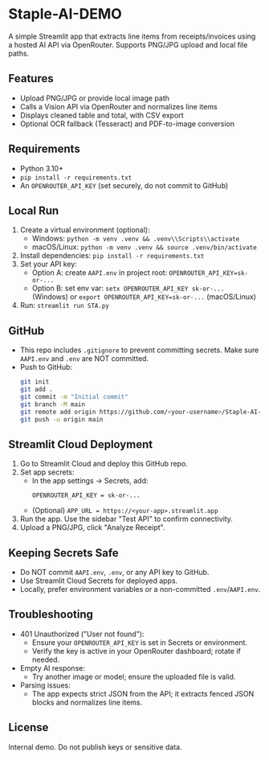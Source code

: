 # Staple-AI-DEMO

A simple Streamlit app that extracts line items from receipts/invoices using a hosted AI API via OpenRouter. Supports PNG/JPG upload and local file paths.

## Features
- Upload PNG/JPG or provide local image path
- Calls a Vision API via OpenRouter and normalizes line items
- Displays cleaned table and total, with CSV export
- Optional OCR fallback (Tesseract) and PDF-to-image conversion

## Requirements
- Python 3.10+
- `pip install -r requirements.txt`
- An `OPENROUTER_API_KEY` (set securely, do not commit to GitHub)

## Local Run
1. Create a virtual environment (optional):
   - Windows: `python -m venv .venv && .venv\\Scripts\\activate`
   - macOS/Linux: `python -m venv .venv && source .venv/bin/activate`
2. Install dependencies: `pip install -r requirements.txt`
3. Set your API key:
   - Option A: create `AAPI.env` in project root: `OPENROUTER_API_KEY=sk-or-...`
   - Option B: set env var: `setx OPENROUTER_API_KEY sk-or-...` (Windows) or `export OPENROUTER_API_KEY=sk-or-...` (macOS/Linux)
4. Run: `streamlit run STA.py`

## GitHub
- This repo includes `.gitignore` to prevent committing secrets. Make sure `AAPI.env` and `.env` are NOT committed.
- Push to GitHub:
  ```bash
  git init
  git add .
  git commit -m "Initial commit"
  git branch -M main
  git remote add origin https://github.com/<your-username>/Staple-AI-DEMO.git
  git push -u origin main
  ```

## Streamlit Cloud Deployment
1. Go to Streamlit Cloud and deploy this GitHub repo.
2. Set app secrets:
   - In the app settings → Secrets, add:
     ```
     OPENROUTER_API_KEY = sk-or-...
     ```
   - (Optional) `APP_URL = https://<your-app>.streamlit.app`
3. Run the app. Use the sidebar "Test API" to confirm connectivity.
4. Upload a PNG/JPG, click "Analyze Receipt".

## Keeping Secrets Safe
- Do NOT commit `AAPI.env`, `.env`, or any API key to GitHub.
- Use Streamlit Cloud Secrets for deployed apps.
- Locally, prefer environment variables or a non-committed `.env`/`AAPI.env`.

## Troubleshooting
- 401 Unauthorized ("User not found"):
  - Ensure your `OPENROUTER_API_KEY` is set in Secrets or environment.
  - Verify the key is active in your OpenRouter dashboard; rotate if needed.
- Empty AI response:
  - Try another image or model; ensure the uploaded file is valid.
- Parsing issues:
  - The app expects strict JSON from the API; it extracts fenced JSON blocks and normalizes line items.

## License
Internal demo. Do not publish keys or sensitive data.